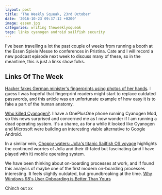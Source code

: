```yaml
---
layout: post
title: 'The Weekly Squeak, 23rd October'
date: '2016-10-23 09:37:12 +0200'
image: essen.jpg
categories: writing theweeklysqueak
tags: links cyanogen android sailfish security
---
```


I've been travelling a lot the past couple of weeks from running a booth at the Essen Spiele Messe to conferences in Pristina. Cate and I will record a new podcast episode next week to discuss many of these, so in the meantime, this is just a links show folks.

## Links Of The Week

[Hacker fakes German minister's fingerprints using photos of her hands](http://www.theguardian.com/technology/2014/dec/30/hacker-fakes-german-ministers-fingerprints-using-photos-of-her-hands). I guess I was hopeful that fingerprint readers might start to replace outdated passwords, and this article was an unfortunate example of how easy it is to fake a part of the human anatomy.

[Who killed Cyanogen?](http://www.theregister.co.uk/2016/10/19/cyanogen_and_monopolies/). I have a OnePlusOne phone running Cyanogen Mod, so this news surprised and concerned me as I now wonder if I am running a dead operating system. It's a shame, as for a while it looked like Cyanogen and Microsoft were building an interesting viable alternative to Google Android.

In a similar vein, [Choppy waters: Jolla's titanic Sailfish OS voyage](http://www.techradar.com/news/phone-and-communications/mobile-phones/jolla-1329587) highlights the continued worries of Jolla and their ill-fated but fascinating (and I have played with it) mobile operating system.

We have been thinking about on-boarding processes at work, and if found this analysis of maybe one of the first modern on-boarding processes interesting. It feels slightly outdated, but groundbreaking at the time. [Why Windows 98's User Onboarding is Better Than Yours](http://usersnap.com/blog/windows-98-user-onboarding/)

Chinch out xx
